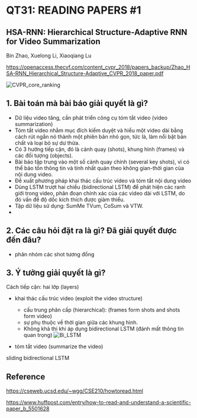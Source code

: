 # QT31: READING PAPERS #1

## HSA-RNN: Hierarchical Structure-Adaptive RNN for Video Summarization 
Bin Zhao, Xuelong Li, Xiaoqiang Lu

https://openaccess.thecvf.com/content_cvpr_2018/papers_backup/Zhao_HSA-RNN_Hierarchical_Structure-Adaptive_CVPR_2018_paper.pdf

![CVPR_core_ranking](https://user-images.githubusercontent.com/79246748/118426941-5e958780-b6f6-11eb-9ff6-a2210d9e749f.png)


## 1. Bài toán mà bài báo giải quyết là gì? 

- Dữ liệu video tăng, cần phát triển công cụ tóm tắt video (video summarization)
- Tóm tắt video nhằm mục đích kiểm duyệt và hiểu một video dài bằng cách rút ngắn nó thành một phiên bản nhỏ gọn, tức là, làm nổi bật bản chất và loại bỏ sự dư thừa. 
- Có 3 hướng tiếp cận, đó là cảnh quay (shots), khung hình (frames) và các đối tượng (objects). 
- Bài báo tập trung vào một số cảnh quay chính (several key shots), vì có thể bảo tồn thông tin và tính nhất quán theo không gian-thời gian của nội dung video. 
- Đề xuất phương pháp khai thác cấu trúc video và tóm tắt nội dung video
- Dùng LSTM trượt hai chiều (bidirectional LSTM) để phát hiện các ranh giới trong video, phân đoạn chính xác của các video dài với LSTM, do đó vấn đề độ dốc kích thích được giảm thiểu.
- Tập dữ liệu sử dụng: SumMe TVum, CoSum và VTW. 
- 
## 2. Các câu hỏi đặt ra là gì? Đã giải quyết được đến đâu?

- phân nhóm các shot tương đồng


## 3. Ý tưởng giải quyết là gì?

Cách tiếp cận: hai lớp (layers)
- khai thác cấu trúc video (exploit the video structure)
  - cấu trung phân cấp (hierarchical): (frames form shots and shots form video)
  - sự phụ thuộc về thời gian giữa các khung hình.
  - Không khả thi khi áp dụng bidirectional LSTM (đánh mất thông tin quan trọng)
  ![Bi_LSTM](https://user-images.githubusercontent.com/79246748/118460404-de3b4a80-b726-11eb-836b-53f1eef8b2e3.png)

- tóm tắt video (summarize the video)

sliding bidirectional LSTM
 

## Reference 

https://cseweb.ucsd.edu/~wgg/CSE210/howtoread.html

https://www.huffpost.com/entry/how-to-read-and-understand-a-scientific-paper_b_5501628

